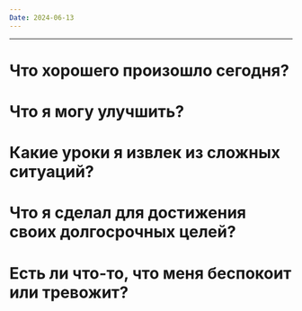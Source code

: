 ```yaml
---
Date: 2024-06-13
---
```

---
# Что хорошего произошло сегодня?


# Что я могу улучшить?


# Какие уроки я извлек из сложных ситуаций?



# Что я сделал для достижения своих долгосрочных целей?



# Есть ли что-то, что меня беспокоит или тревожит?







